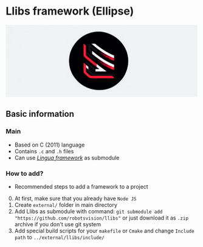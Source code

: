 # Llibs framework (Ellipse)

![Llibs logo](.github/img/llibs-logo.png)

## Basic information

### Main

* Based on C (2011) language
* Contains `.c` and `.h` files
* Can use *[Lingua framework](https://www.markdownguide.org)* as submodule

### How to add?

* Recommended steps to add a framework to a project

0) At first, make sure that you already have `Node JS`
1) Create `external/` folder in main directory
2) Add Llibs as submodule with command: `git submodule add "https://github.com/robotsvision/llibs"` or just download it as `.zip` archive if you don't use git system
3) Add special build scripts for your `makefile` or `Cmake` and change `Include path` to `../external/llibs/include/`
